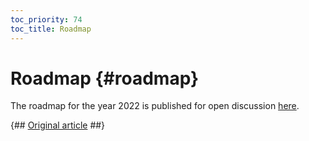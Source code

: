 ```yaml
---
toc_priority: 74
toc_title: Roadmap
---
```


# Roadmap {#roadmap}

The roadmap for the year 2022 is published for open discussion [here](https://github.com/ClickHouse/ClickHouse/issues/32513).

{## [Original article](https://clickhouse.com/docs/en/roadmap/) ##}
